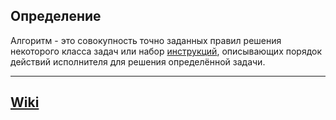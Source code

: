 ## Определение
Алгоритм - это совокупность точно заданных правил решения некоторого класса задач или набор [инструкций](https://ru.wikipedia.org/wiki/%D0%9E%D0%BF%D0%B5%D1%80%D0%B0%D1%82%D0%BE%D1%80_\(%D0%BF%D1%80%D0%BE%D0%B3%D1%80%D0%B0%D0%BC%D0%BC%D0%B8%D1%80%D0%BE%D0%B2%D0%B0%D0%BD%D0%B8%D0%B5\) "Оператор (программирование)"), описывающих порядок действий исполнителя для решения определённой задачи.

---
## [Wiki](https://ru.wikipedia.org/wiki/Алгоритм)